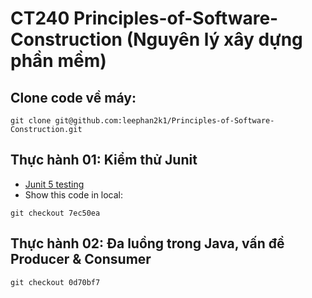 # CT240 Principles-of-Software-Construction (Nguyên lý xây dựng phần mềm)

## Clone code về máy:
```
git clone git@github.com:leephan2k1/Principles-of-Software-Construction.git
```
## Thực hành 01: Kiểm thử Junit
* [Junit 5 testing](https://github.com/leephan2k1/Principles-of-Software-Construction/tree/main/learn-junit)
* Show this code in local:
```
git checkout 7ec50ea
```
## Thực hành 02: Đa luồng trong Java, vấn đề Producer & Consumer
```
git checkout 0d70bf7
```
